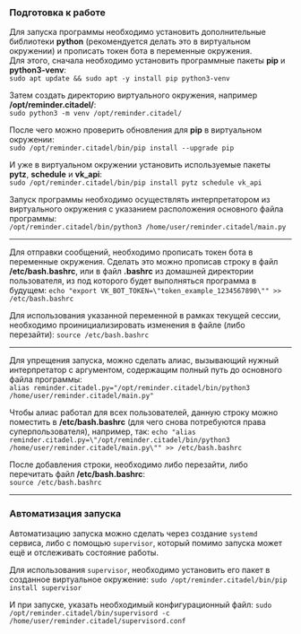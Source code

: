 ### Подготовка к работе
Для запуска программы необходимо установить дополнительные библиотеки **python** (рекомендуется делать это в виртуальном окружении) и прописать токен бота в переменные окружения.  
Для этого, сначала необходимо установить программные пакеты **pip** и **python3-venv**:  
`sudo apt update && sudo apt -y install pip python3-venv`

Затем создать директорию виртуального окружения, например **/opt/reminder.citadel/**:  
`sudo python3 -m venv /opt/reminder.citadel/`

После чего можно проверить обновления для **pip** в виртуальном окружении:  
`sudo /opt/reminder.citadel/bin/pip install --upgrade pip`

И уже в виртуальном окружении установить используемые пакеты **pytz**, **schedule** и **vk_api**:  
`sudo /opt/reminder.citadel/bin/pip install pytz schedule vk_api`

Запуск программы необходимо осуществлять интерпретатором из виртуального окружения с указанием расположения основного файла программы:  
`/opt/reminder.citadel/bin/python3 /home/user/reminder.citadel/main.py`

---
Для отправки сообщений, необходимо прописать токен бота в переменные окружения.
Сделать это можно прописав строку в файл **/etc/bash.bashrc**, или в файл **.bashrc** из домашней директории пользователя, из под которого будет выполняться программа в будущем:
`echo "export VK_BOT_TOKEN=\"token_example_1234567890\"" >> /etc/bash.bashrc`

Для использования указанной переменной в рамках текущей сессии, необходимо проинициализировать изменения в файле (либо перезайти):
`source /etc/bash.bashrc`

---
Для упрещения запуска, можно сделать алиас, вызывающий нужный интерпретатор с аргументом, содержащим полный путь до основного файла программы:  
`alias reminder.citadel.py="/opt/reminder.citadel/bin/python3 /home/user/reminder.citadel/main.py"`

Чтобы алиас работал для всех пользователей, данную строку можно поместить в **/etc/bash.bashrc** (для чего снова потребуются права суперпользователя), например, так:
`echo "alias reminder.citadel.py=\"/opt/reminder.citadel/bin/python3 /home/user/reminder.citadel/main.py\"" >> /etc/bash.bashrc`

После добавления строки, необходимо либо перезайти, либо перечитать файл **/etc/bash.bashrc**:  
`source /etc/bash.bashrc`

----
### Автоматизация запуска
Автоматизацию запуска можно сделать через создание `systemd` сервиса, либо с помощью `supervisor`, который помимо запуска может ещё и отслеживать состояние работы.

Для использования `supervisor`, необходимо установить его пакет в созданное виртуальное окружение:
`sudo /opt/reminder.citadel/bin/pip install supervisor`

И при запуске, указать необходимый конфигурационный файл:
`sudo /opt/reminder.citadel/bin/supervisord -c /home/user/reminder.citadel/supervisord.conf`